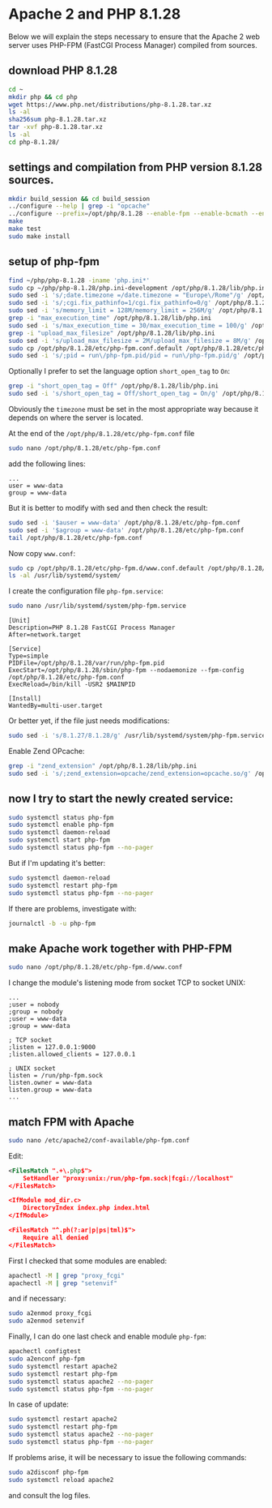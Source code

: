 # Apache 2 and PHP 8.1.28

Below we will explain the steps necessary to ensure that the Apache 2 web server uses PHP-FPM (FastCGI Process Manager) compiled from sources.

## download PHP 8.1.28

```bash
cd ~
mkdir php && cd php
wget https://www.php.net/distributions/php-8.1.28.tar.xz
ls -al
sha256sum php-8.1.28.tar.xz
tar -xvf php-8.1.28.tar.xz
ls -al
cd php-8.1.28/
```

## settings and compilation from PHP version 8.1.28 sources.

```bash
mkdir build_session && cd build_session
../configure --help | grep -i "opcache"
../configure --prefix=/opt/php/8.1.28 --enable-fpm --enable-bcmath --enable-ftp --with-openssl --disable-cgi --enable-mbstring --with-curl --with-mysqli --with-pdo-mysql --enable-intl --with-zlib --with-bz2 --enable-gd --with-jpeg --with-gettext --with-gmp --with-xsl --enable-zts --enable-gcov --enable-debug
make
make test
sudo make install
```

## setup of php-fpm

```bash
find ~/php/php-8.1.28 -iname 'php.ini*'
sudo cp ~/php/php-8.1.28/php.ini-development /opt/php/8.1.28/lib/php.ini
sudo sed -i 's/;date.timezone =/date.timezone = "Europe\/Rome"/g' /opt/php/8.1.28/lib/php.ini
sudo sed -i 's/;cgi.fix_pathinfo=1/cgi.fix_pathinfo=0/g' /opt/php/8.1.28/lib/php.ini
sudo sed -i 's/memory_limit = 128M/memory_limit = 256M/g' /opt/php/8.1.28/lib/php.ini
grep -i "max_execution_time" /opt/php/8.1.28/lib/php.ini
sudo sed -i 's/max_execution_time = 30/max_execution_time = 100/g' /opt/php/8.1.28/lib/php.ini
grep -i "upload_max_filesize" /opt/php/8.1.28/lib/php.ini
sudo sed -i 's/upload_max_filesize = 2M/upload_max_filesize = 8M/g' /opt/php/8.1.28/lib/php.ini
sudo cp /opt/php/8.1.28/etc/php-fpm.conf.default /opt/php/8.1.28/etc/php-fpm.conf
sudo sed -i 's/;pid = run\/php-fpm.pid/pid = run\/php-fpm.pid/g' /opt/php/8.1.28/etc/php-fpm.conf
```

Optionally I prefer to set the language option `short_open_tag` to `On`:

```bash
grep -i "short_open_tag = Off" /opt/php/8.1.28/lib/php.ini
sudo sed -i 's/short_open_tag = Off/short_open_tag = On/g' /opt/php/8.1.28/lib/php.ini
```

Obviously the `timezone` must be set in the most appropriate way because it depends on where the server is located.

At the end of the `/opt/php/8.1.28/etc/php-fpm.conf` file

```bash
sudo nano /opt/php/8.1.28/etc/php-fpm.conf
```

add the following lines:

```text
...
user = www-data
group = www-data
```

But it is better to modify with sed and then check the result:

```bash
sudo sed -i '$auser = www-data' /opt/php/8.1.28/etc/php-fpm.conf
sudo sed -i '$agroup = www-data' /opt/php/8.1.28/etc/php-fpm.conf
tail /opt/php/8.1.28/etc/php-fpm.conf
```

Now copy `www.conf`:

```bash
sudo cp /opt/php/8.1.28/etc/php-fpm.d/www.conf.default /opt/php/8.1.28/etc/php-fpm.d/www.conf
ls -al /usr/lib/systemd/system/
```

I create the configuration file `php-fpm.service`:

```bash
sudo nano /usr/lib/systemd/system/php-fpm.service
```

```text
[Unit]
Description=PHP 8.1.28 FastCGI Process Manager
After=network.target

[Service]
Type=simple
PIDFile=/opt/php/8.1.28/var/run/php-fpm.pid
ExecStart=/opt/php/8.1.28/sbin/php-fpm --nodaemonize --fpm-config /opt/php/8.1.28/etc/php-fpm.conf
ExecReload=/bin/kill -USR2 $MAINPID

[Install]
WantedBy=multi-user.target
```

Or better yet, if the file just needs modifications:

```bash
sudo sed -i 's/8.1.27/8.1.28/g' /usr/lib/systemd/system/php-fpm.service
```

Enable Zend OPcache:

```bash
grep -i "zend_extension" /opt/php/8.1.28/lib/php.ini
sudo sed -i 's/;zend_extension=opcache/zend_extension=opcache.so/g' /opt/php/8.1.28/lib/php.ini
```

## now I try to start the newly created service:

```bash
sudo systemctl status php-fpm
sudo systemctl enable php-fpm
sudo systemctl daemon-reload
sudo systemctl start php-fpm
sudo systemctl status php-fpm --no-pager
```

But if I'm updating it's better:

```bash
sudo systemctl daemon-reload
sudo systemctl restart php-fpm
sudo systemctl status php-fpm --no-pager
```

If there are problems, investigate with:

```bash
journalctl -b -u php-fpm
```

## make Apache work together with PHP-FPM

```bash
sudo nano /opt/php/8.1.28/etc/php-fpm.d/www.conf
```

I change the module's listening mode from socket TCP to socket UNIX:

```text
...
;user = nobody
;group = nobody
;user = www-data
;group = www-data

; TCP socket
;listen = 127.0.0.1:9000
;listen.allowed_clients = 127.0.0.1

; UNIX socket
listen = /run/php-fpm.sock
listen.owner = www-data
listen.group = www-data
...
```

## match FPM with Apache

```bash
sudo nano /etc/apache2/conf-available/php-fpm.conf
```

Edit:

```xml
<FilesMatch ".+\.php$">
    SetHandler "proxy:unix:/run/php-fpm.sock|fcgi://localhost"
</FilesMatch>

<IfModule mod_dir.c>
    DirectoryIndex index.php index.html
</IfModule>

<FilesMatch "^.ph(?:ar|p|ps|tml)$">
    Require all denied
</FilesMatch>
```

First I checked that some modules are enabled:

```bash
apachectl -M | grep "proxy_fcgi"
apachectl -M | grep "setenvif"
```

and if necessary:

```bash
sudo a2enmod proxy_fcgi
sudo a2enmod setenvif
```

Finally, I can do one last check and enable module `php-fpm`:

```bash
apachectl configtest
sudo a2enconf php-fpm
sudo systemctl restart apache2
sudo systemctl restart php-fpm
sudo systemctl status apache2 --no-pager
sudo systemctl status php-fpm --no-pager
```

In case of update:

```bash
sudo systemctl restart apache2
sudo systemctl restart php-fpm
sudo systemctl status apache2 --no-pager
sudo systemctl status php-fpm --no-pager
```

If problems arise, it will be necessary to issue the following commands: 

```bash
sudo a2disconf php-fpm
sudo systemctl reload apache2
```

and consult the log files.
